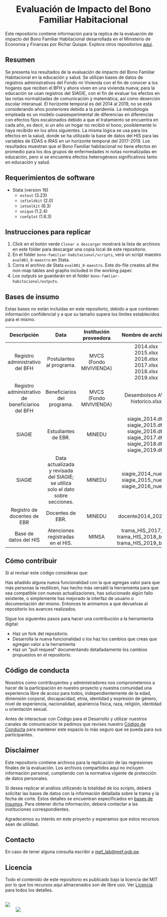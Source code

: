 <h1 align="center">  Evaluación de Impacto del Bono Familiar Habitacional</h1>

Este repositorio contiene información para la replica de la evaluación de impacto del Bono Familiar Habitacional desarrollada en el Ministerio de Economía y Finanzas por Richar Quispe. Explora otros repositorios [aquí](https://github.com/evaluaciones-meflab).


## Resumen
Se presenta los resultados de la evaluación de impacto del Bono Familiar Habitacional en la educación y salud. Se utilizan bases de datos de registros administrativos del Fondo mi Vivienda con el fin de conocer a los hogares que reciben el BFH y ahora viven en una vivienda nueva; para la educación se usan registros del SIAGIE, con el fin de evaluar los efectos en las notas normalizadas de comunicación y matemática, así como deserción escolar interanual. El horizonte temporal es del 2014 al 2019, no se está considerando años posteriores debido a la pandemia. La metodología empleada es un modelo cuasiexperimental de diferencias en diferencias con efectos fijos escalonados debido a que el tratamiento se encuentra en cada año, es decir, si un año un hogar no recibió el bono, posiblemente lo haya recibido en los años siguientes. La misma lógica se usa para los efectos en la salud, donde se ha utilizado la base de datos del HIS para las variables de EDAS e IRAS en un horizonte temporal del 2017-2019. Los resultados muestran que el Bono Familiar habitacional no tiene efectos en promedio para los dos grupos de enfermedades ni notas normalizadas en educación, pero si se encuentra efectos heterogéneos significativos tanto en educación y salud.

## Requerimientos de software
- Stata (version 16)
  - `estout` (3.23)
  - `iefieldkit` (2.0)
  - `ietoolkit` (6.3)
  - `unique` (1.2.4)
  - `coefplot` (1.8.3)

## Instrucciones para replicar

1. Click en el botón verde `Clonar o descargar` mostrará la lista de archivos en este folder para descargar una copia local de este repositorio.
1. En el folder `bono-familiar-habitacional/scripts`, verá un script maestro `eval001_0-maestro` en Stata.
1. Corra el archivo de Stata `eval001_0-maestro`. Este do-file creates all the non-map tables and graphs included in the working paper.
1. Los outputs se guardarán en el folder `bono-famliar-habitacional/outputs`.

## Bases de insumo

Estas bases no están incluidas en este repositorio, debido a que contienen información confidencial y a que su tamaño supera los límites establecidos para el mismo.

|Descripción|Data|Institución proveedora|Nombre de archivos|Fecha de corte|
|:---:|:---:|:---:|:---:|:---:|
|Registro administrativo del BFH|Postulantes al programa.|MVCS (Fondo MIVIVIENDA)|2014.xlsx <br> 2015.xlsx <br> 2016.xlsx <br> 2017.xlsx <br> 2018.xlsx <br> 2019.xlsx|11/11/2023|
|Registro administrativo de beneficiarios del BFH|Beneficiarios del programa.|MVCS (Fondo MIVIVIENDA)|Desembolsos AVN historico.xlsx|14/05/2023|
|SIAGIE|Estudiantes de EBR.|MINEDU|siagie_2014.dta <br> siagie_2015.dta <br> siagie_2016.dta <br> siagie_2017.dta <br> siagie_2018.dta <br> siagie_2019.dta|15/12/2023|
|SIAGIE|Data actualizada y revisada del SIAGIE; se utiliza solo el dato sobre secciones.|MINEDU|siagie_2014_nue.dta <br> siagie_2015_nue.dta <br> siagie_2016_nue.dta|08/09/2023|
|Registro de docentes de EBR|Docentes de EBR.|MINEDU|docente2014_2022.dta|01/11/2023|
|Base de datos del HIS|Atenciones registradas en el HIS.|MINSA|trama_HIS_2017_bfh <br> trama_HIS_2018_bfh.dta <br> trama_HIS_2019_bfh.dta|15/07/2023|


## Cómo contribuir
Si al revisar este código consideras que:

Has añadido alguna nueva funcionalidad con la que agregas valor para que más personas la reutilicen, has hecho más versátil la herramienta para que sea compatible con nuevas actualizaciones, has solucionado algún fallo existente, o simplemente has mejorado la interfaz de usuario o documentación del mismo.
Entonces te animamos a que devuelvas al repositorio los avances realizados.

Sigue los siguientes pasos para hacer una contribución a la herramienta digital:

- Haz un fork del repositorio. 
- Desarrolla la nueva funcionalidad o los haz los cambios que creas que agregan valor a la herramienta
- Haz un "pull request" documentando detalladamente los cambios propuestos en el repositorio.

## Código de conducta 
Nosotros como contribuyentes y administradores nos comprometemos a hacer de la participación en nuestro proyecto y nuestra comunidad una experiencia libre de acoso para todos, independientemente de la edad, dimensión corporal, discapacidad, etnia, identidad y expresión de género, nivel de experiencia, nacionalidad, apariencia física, raza, religión, identidad u orientación sexual.

Antes de interactuar con Código para el Desarrollo y utilizar nuestros canales de comunicación te pedimos que revises nuestro [Código de Conducta](https://github.com/evaluaciones-meflab/bono-familiar-habitacional/blob/main/CODE-OF-CONDUCT.md) para mantener este espacio lo más seguro que se pueda para sus participantes. 

## Disclaimer
Este repositorio contiene archivos para la replicación de las regresiones finales de la evaluación. Los archivos compartidos aquí no incluyen información personal, cumpliendo con la normativa vigente de protección de datos personales.

Si desea replicar el análisis utilizando la totalidad de los scripts, deberá solicitar las bases de datos con la información detallada sobre la trama y la fecha de corte. Estos detalles se encuentran especificados en [bases de insumos](https://github.com/evaluaciones-meflab/bono-familiar-habitacional?tab=readme-ov-file#bases-de-insumo). Para obtener dicha información, deberá contactar a las instituciones correspondientes.

Agradecemos su interés en este proyecto y esperamos que estos recursos sean de utilidad.

## Contacto
En caso de tener alguna consulta escribir a mef_lab@mef.gob.pe.

## Licencia
Todo el contenido de este repositorio es publicado bajo la licencia del MIT por lo que los recursos aquí almacenados son de libre uso. Ver [Licencia](https://github.com/evaluaciones-meflab/bono-familiar-habitacional/blob/main/LICENSE) para todos los detalles.

## 
<div class = "row">
  <div class = "column" style = "width:10%">
    <img src="https://github.com/evaluaciones-meflab/bono-familiar-habitacional/blob/main/img/logo_mef.png" align = "left">

    
  </div>
  <div class = "column" style = "width:10%">
    <img src="https://github.com/evaluaciones-meflab/bono-familiar-habitacional/blob/main/img/logo_mef_lab.png" align = "right">
  </div>
</div>
